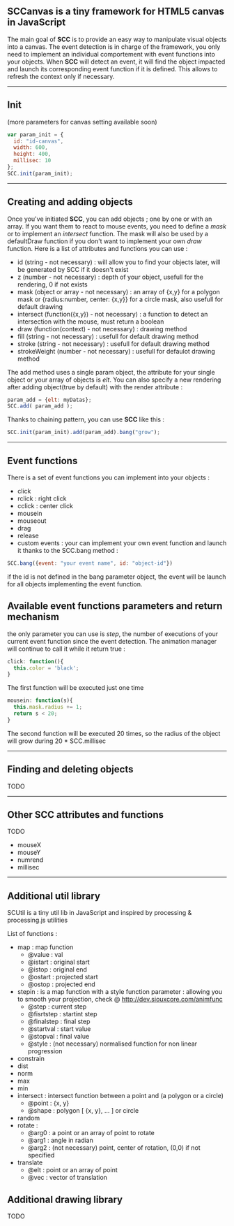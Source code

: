 SCCanvas is a tiny framework for HTML5 canvas in JavaScript
-----------------------------------------------------------



The main goal of **SCC** is to provide an easy way to manipulate visual objects into a canvas.
The event detection is in charge of the framework, you only need to implement an individual comportement with event functions into your objects.
When **SCC** will detect an event, it will find the object impacted and launch its corresponding event function if it is defined. This allows to refresh the context only if necessary.

---

Init
---

(more parameters for canvas setting available soon)

```javascript
var param_init = {
  id: "id-canvas",
  width: 600,
  height: 400,
  millisec: 10
};
SCC.init(param_init);
```

---

Creating and adding objects
---

Once you've initiated **SCC**, you can add objects ; one by one or with an array.
If you want them to react to mouse events, you need to define a *mask* or to implement an *intersect* function. The mask will also be used by a defaultDraw function if you don't want to implement your own *draw* function. Here is a list of attributes and functions you can use : 

- id (string - not necessary) : will allow you to find your objects later, will be generated by SCC if it doesn't exist
- z (number - not necessary) : depth of your object, usefull for the rendering, 0 if not exists
- mask (object or array - not necessary) : an array of {x,y} for a polygon mask or {radius:number, center: {x,y}} for a circle mask, also usefull for default drawing
- intersect (function({x,y}) - not necessary) : a function to detect an intersection with the mouse, must return a boolean
- draw (function(context) - not necessary) : drawing method
- fill (string - not necessary) : usefull for default drawing method
- stroke (string - not necessary) : usefull for default drawing method
- strokeWeight (number - not necessary) : usefull for defaulot drawing method

The add method uses a single param object, the attribute for your single object or your array of objects is <i>elt</i>. You can also specify a new rendering after adding object(true by default) with the render attribute : 

```javascript
param_add = {elt: myDatas};
SCC.add( param_add );
```
Thanks to chaining pattern, you can use **SCC** like this : 
```javascript
SCC.init(param_init).add(param_add).bang("grow");
```

---

Event functions
---

There is a set of event functions you can implement into your objects : 

- click
- rclick : right click
- cclick : center click
- mousein
- mouseout
- drag
- release
- custom events : your can implement your own event function and launch it thanks to the SCC.bang method :

 ```javascript
 SCC.bang({event: "your event name", id: "object-id"})
 ```
 if the id is not defined in the bang parameter object, the event will   be launch for all objects implementing the event function.


Available event functions parameters and return mechanism
---

the only parameter you can use is *step*, the number of executions of your current event function since the event detection.
The animation manager will continue to call it while it return true : 

```javascript
click: function(){
  this.color = 'black';
}
```

The first function will be executed just one time
```javascript
mousein: function(s){
  this.mask.radius += 1;
  return s < 20;
}
```

The second function will be executed 20 times, so the radius of the object will grow during 20 * SCC.millisec

---

Finding and deleting objects
---

TODO

---

Other SCC attributes and functions
---
TODO

- mouseX
- mouseY
- numrend
- millisec

---

Additional util library
---

SCUtil is a tiny util lib in JavaScript and inspired by processing & processing.js utilities

List of functions : 

- map : map function
    * @value : val
    * @istart : original start
    * @istop : original end
    * @ostart : projected start
    * @ostop : projected end
- stepin : is a map function with a style function parameter : allowing you to smooth your projection, check @ http://dev.siouxcore.com/animfunc
    * @step : current step
    * @fisrtstep : startint step
    * @finalstep : final step
    * @startval : start value
    * @stopval : final value
    * @style : (not necessary) normalised function for non linear progression
- constrain
- dist
- norm
- max
- min
- intersect : intersect function between a point and (a polygon or a circle)
    * @point : {x, y}
    * @shape : polygon [ {x, y}, ... ] or circle 
- random
- rotate : 
    * @arg0 : a point or an array of point to rotate
    * @arg1 : angle in radian
    * @arg2 : (not necessary) point, center of rotation, (0,0) if not specified
- translate
    * @elt : point or an array of point
    * @vec : vector of translation

Additional drawing library
---

TODO